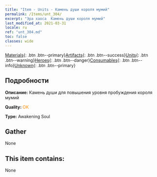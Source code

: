 ```yaml
---
title: "Item - Units - Камень души короля мумий"
permalink: /Items/unt_304/
excerpt: "Эра хаоса  Камень души короля мумий"
last_modified_at: 2021-03-31
locale: ru
ref: "unt_304.md"
toc: false
classes: wide
---
```

 [Materials](/ru/Items/){: .btn .btn--primary}[Artifacts](/ru/Items/Artifacts/){: .btn .btn--success}[Units](/ru/Items/Units/){: .btn .btn--warning}[Heroes](/ru/Items/Heroes/){: .btn .btn--danger}[Consumables](/ru/Items/Consumables/){: .btn .btn--info}[Unknown](/ru/Items/Unknown/){: .btn .btn--primary}

## Подробности
 **Описание:** Камень души для повышения уровня пробуждения короля мумий

 **Quality:** <span style="color: #FF8C00">OK</span>

 **Type:** Awakening Soul

## Gather

  None

## This item contains:

  None

